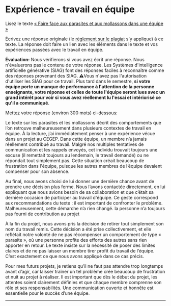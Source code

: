 # Expérience - travail en équipe

Lisez le texte [« Faire face aux parasites et aux mollassons dans une équipe »](https://etsmtl365-my.sharepoint.com/:w:/g/personal/christopher_fuhrman_etsmtl_ca/EcmQ4mhrCt5Ml9FUOiAPMmQBqtH3Z65GXrMLngDaeRCP8g?e=8JXrlf)

Écrivez une réponse originale (le [règlement sur le plagiat](https://www.etsmtl.ca/Etudes/citer-pas-plagier) s'y applique) à ce texte.
La réponse doit faire un lien avec les éléments dans le texte et vos expériences passées avec le travail en équipe.

**Évaluation:** Nous vérifierons si vous avez écrit une réponse.
Nous n'évaluerons pas le contenu de votre réponse.
Les Systèmes d'intelligence artificielle générative (SIAG) font des réponses faciles à reconnaître comme des réponses provenant des SIAG. 
⚠️Vous n'avez pas l'autorisation d'utiliser les SIAG pour ce travail. 
Plus tard dans le semestre, **si votre équipe porte un manque de performance à l'attention de la personne enseignante, votre réponse et celles de toute l'équipe seront lues avec un grand intérêt pour voir si vous avez réellement lu l'essai et intériorisé ce qu'il a communiqué**.

Mettez votre réponse (environ 300 mots) ci-dessous:

Le texte sur les parasites et les mollassons décrit des comportements que l’on retrouve malheureusement dans plusieurs contextes de travail en équipe. À la lecture, j’ai immédiatement penser à une expérience vécue dans un projet au CEGEP. Dans cette équipe, un membre n’a jamais réellement contribué au travail. Malgré nos multiples tentatives de communication et les rappels envoyés, cet individu trouvait toujours une excuse (il remettait toujours au lendemain, le travail demandé) ou ne répondait tout simplement pas. Cette situation créait beaucoup de frustration dans l'équipe, puisque les autres membres de l’équipe devaient compenser pour son absence.

Au final, nous avons choisi de lui donner une dernière chance avant de prendre une décision plus ferme. Nous l’avons contactée directement, en lui expliquant que nous avions besoin de sa collaboration et que c’était sa dernière occasion de participer au travail d'équipe. Ce geste correspond aux recommandations du texte : il est important de confronter le problème. Malheureusement, cette démarche n’a rien changé. la personne n’a toujours pas fourni de contribution au projet

À la fin du projet, nous avons pris la décision de retirer tout simplement son nom du travail remis. Cette décision a été prise collectivement, et elle reflétait notre volonté de ne pas récompenser un comportement de type « parasite », où une personne profite des efforts des autres sans rien apporter en retour. Le texte insiste sur la nécessité de poser des limites claires et de ne pas laisser un membre tirer profit du travail de l’équipe. C’est exactement ce que nous avons appliqué dans ce cas précis. 

Pour mes futurs projets, je retiens qu’il ne faut pas attendre trop longtemps avant d’agir, car laisser traîner un tel problème crée beaucoup de frustration et nuit au projet à réaliser. Il est important que dès le début du projet, les attentes soient clairement définies et que chaque membre comprenne son rôle et ses responsabilités. Une communication ouverte et honnête est essentielle pour le succès d’une équipe.

---
